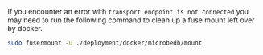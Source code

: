 

If you encounter an error with `transport endpoint is not connected` you may need to run the following command to 
clean up a fuse mount left over by docker.
```sh
sudo fusermount -u ./deployment/docker/microbedb/mount
```